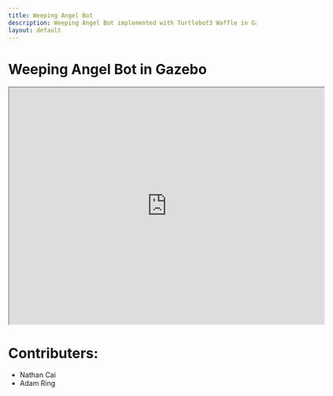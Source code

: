 ```yaml
---
title: Weeping Angel Bot
description: Weeping Angel Bot implemented with Turtlebot3 Waffle in Gazebo Simulation
layout: default
---
```


# Weeping Angel Bot in Gazebo

<iframe src="https://drive.google.com/file/d/1AMJsoFjG67R7mWGi57o4S_TQ9VjPxJQ5/preview" width="640" height="480" frameBoarder="0" allowFullScreen></iframe>


# Contributers:

- Nathan Cai
- Adam Ring
